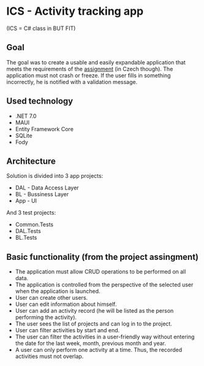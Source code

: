 # ICS - Activity tracking app
(ICS = C# class in BUT FIT)

## Goal
The goal was to create a usable and easily expandable application that meets the requirements of the [assignment](https://github.com/nesfit/ICS/tree/master/Project) (in Czech though). The application must not crash or freeze. If the user fills in something incorrectly, he is notified with a validation message.

## Used technology
- .NET 7.0
- MAUI
- Entity Framework Core
- SQLite
- Fody

## Architecture
Solution is divided into 3 app projects:
- DAL - Data Access Layer
- BL - Bussiness Layer
- App - UI

And 3 test projects:
- Common.Tests
- DAL.Tests
- BL.Tests

## Basic functionality (from the project assingment)
- The application must allow CRUD operations to be performed on all data.
- The application is controlled from the perspective of the selected user when the application is launched.
- User can create other users.
- User can edit information about himself.
- User can add an activity record (he will be listed as the person performing the activity).
- The user sees the list of projects and can log in to the project.
- User can filter activities by start and end.
- The user can filter the activities in a user-friendly way without entering the date for the last week, month, previous month and year.
- A user can only perform one activity at a time. Thus, the recorded activities must not overlap.